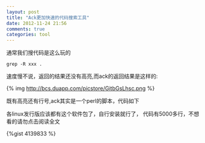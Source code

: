 ```yaml
---
layout: post
title: "Ack更加快速的代码搜索工具"
date: 2012-11-24 21:56
comments: true
categories: tool
---
```


通常我们搜代码是这么玩的

    grep -R xxx .

速度慢不说，返回的结果还没有高亮,而ack的返回结果是这样的:

{% img http://bcs.duapp.com/picstore/GitbGsLhsc.png %}

既有高亮还有行号,ack其实是一个perl的脚本，代码如下

各linux发行版应该都有这个软件包了，自行安装就行了，
代码有5000多行，不想看的请勿点击阅读全文

<!-- more -->

{%gist 4139833 %}
